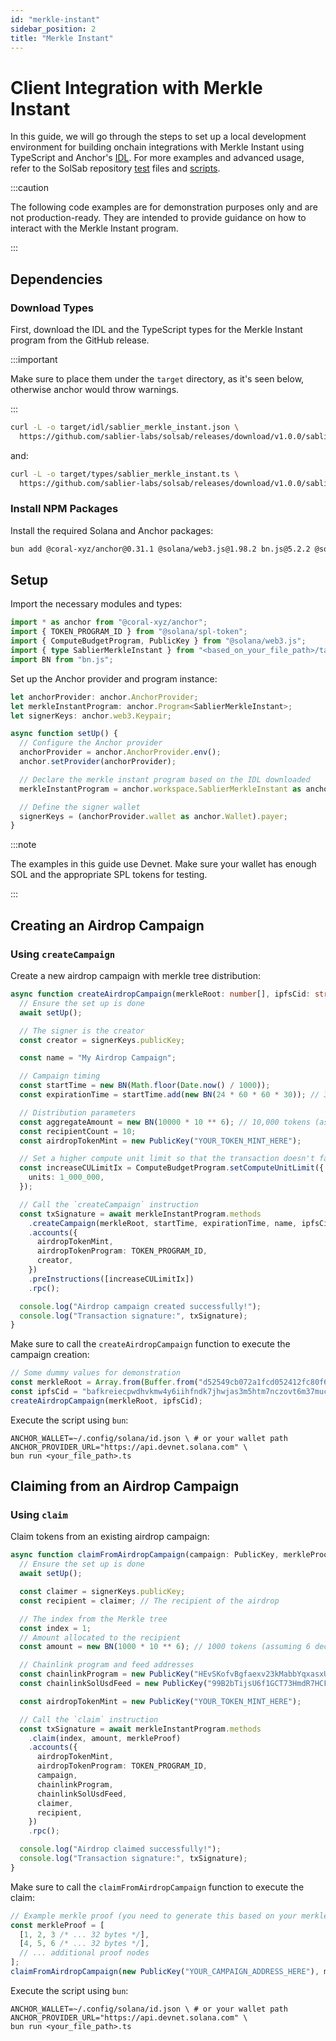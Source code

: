 ```yaml
---
id: "merkle-instant"
sidebar_position: 2
title: "Merkle Instant"
---
```


# Client Integration with Merkle Instant

In this guide, we will go through the steps to set up a local development environment for building onchain integrations
with Merkle Instant using TypeScript and Anchor's [IDL](https://www.anchor-lang.com/docs/basics/idl). For more examples
and advanced usage, refer to the SolSab repository
[test](https://github.com/sablier-labs/solsab/tree/e1085fe87ea3d02556156ee446e820d150af483e/tests/merkle-instant) files
and [scripts](https://github.com/sablier-labs/solsab/tree/e1085fe87ea3d02556156ee446e820d150af483e/scripts/ts).

:::caution

The following code examples are for demonstration purposes only and are not production-ready. They are intended to
provide guidance on how to interact with the Merkle Instant program.

:::

## Dependencies

### Download Types

First, download the IDL and the TypeScript types for the Merkle Instant program from the GitHub release.

:::important

Make sure to place them under the `target` directory, as it's seen below, otherwise anchor would throw warnings.

:::

```bash
curl -L -o target/idl/sablier_merkle_instant.json \
  https://github.com/sablier-labs/solsab/releases/download/v1.0.0/sablier_merkle_instant.json
```

and:

```bash
curl -L -o target/types/sablier_merkle_instant.ts \
  https://github.com/sablier-labs/solsab/releases/download/v1.0.0/sablier_merkle_instant.ts
```

### Install NPM Packages

Install the required Solana and Anchor packages:

```bash
bun add @coral-xyz/anchor@0.31.1 @solana/web3.js@1.98.2 bn.js@5.2.2 @solana/spl-token@0.4.13
```

## Setup

Import the necessary modules and types:

```typescript
import * as anchor from "@coral-xyz/anchor";
import { TOKEN_PROGRAM_ID } from "@solana/spl-token";
import { ComputeBudgetProgram, PublicKey } from "@solana/web3.js";
import { type SablierMerkleInstant } from "<based_on_your_file_path>/target/types/sablier_merkle_instant";
import BN from "bn.js";
```

Set up the Anchor provider and program instance:

```typescript
let anchorProvider: anchor.AnchorProvider;
let merkleInstantProgram: anchor.Program<SablierMerkleInstant>;
let signerKeys: anchor.web3.Keypair;

async function setUp() {
  // Configure the Anchor provider
  anchorProvider = anchor.AnchorProvider.env();
  anchor.setProvider(anchorProvider);

  // Declare the merkle instant program based on the IDL downloaded
  merkleInstantProgram = anchor.workspace.SablierMerkleInstant as anchor.Program<SablierMerkleInstant>;

  // Define the signer wallet
  signerKeys = (anchorProvider.wallet as anchor.Wallet).payer;
}
```

:::note

The examples in this guide use Devnet. Make sure your wallet has enough SOL and the appropriate SPL tokens for testing.

:::

## Creating an Airdrop Campaign

### Using `createCampaign`

Create a new airdrop campaign with merkle tree distribution:

```typescript
async function createAirdropCampaign(merkleRoot: number[], ipfsCid: string) {
  // Ensure the set up is done
  await setUp();

  // The signer is the creator
  const creator = signerKeys.publicKey;

  const name = "My Airdrop Campaign";

  // Campaign timing
  const startTime = new BN(Math.floor(Date.now() / 1000));
  const expirationTime = startTime.add(new BN(24 * 60 * 60 * 30)); // 30 days later

  // Distribution parameters
  const aggregateAmount = new BN(10000 * 10 ** 6); // 10,000 tokens (assuming 6 decimals)
  const recipientCount = 10;
  const airdropTokenMint = new PublicKey("YOUR_TOKEN_MINT_HERE");

  // Set a higher compute unit limit so that the transaction doesn't fail
  const increaseCULimitIx = ComputeBudgetProgram.setComputeUnitLimit({
    units: 1_000_000,
  });

  // Call the `createCampaign` instruction
  const txSignature = await merkleInstantProgram.methods
    .createCampaign(merkleRoot, startTime, expirationTime, name, ipfsCid, aggregateAmount, recipientCount)
    .accounts({
      airdropTokenMint,
      airdropTokenProgram: TOKEN_PROGRAM_ID,
      creator,
    })
    .preInstructions([increaseCULimitIx])
    .rpc();

  console.log("Airdrop campaign created successfully!");
  console.log("Transaction signature:", txSignature);
}
```

Make sure to call the `createAirdropCampaign` function to execute the campaign creation:

```typescript
// Some dummy values for demonstration
const merkleRoot = Array.from(Buffer.from("d52549cb072a1fcd052412fc80f678effe92aeeedccd1cae632c5c6e1de89379", "hex"));
const ipfsCid = "bafkreiecpwdhvkmw4y6iihfndk7jhwjas3m5htm7nczovt6m37mucwgsrq";
createAirdropCampaign(merkleRoot, ipfsCid);
```

Execute the script using `bun`:

```shell
ANCHOR_WALLET=~/.config/solana/id.json \ # or your wallet path
ANCHOR_PROVIDER_URL="https://api.devnet.solana.com" \
bun run <your_file_path>.ts
```

## Claiming from an Airdrop Campaign

### Using `claim`

Claim tokens from an existing airdrop campaign:

```typescript
async function claimFromAirdropCampaign(campaign: PublicKey, merkleProof: number[][]) {
  // Ensure the set up is done
  await setUp();

  const claimer = signerKeys.publicKey;
  const recipient = claimer; // The recipient of the airdrop

  // The index from the Merkle tree
  const index = 1;
  // Amount allocated to the recipient
  const amount = new BN(1000 * 10 ** 6); // 1000 tokens (assuming 6 decimals)

  // Chainlink program and feed addresses
  const chainlinkProgram = new PublicKey("HEvSKofvBgfaexv23kMabbYqxasxU3mQ4ibBMEmJWHny");
  const chainlinkSolUsdFeed = new PublicKey("99B2bTijsU6f1GCT73HmdR7HCFFjGMBcPZY6jZ96ynrR");

  const airdropTokenMint = new PublicKey("YOUR_TOKEN_MINT_HERE");

  // Call the `claim` instruction
  const txSignature = await merkleInstantProgram.methods
    .claim(index, amount, merkleProof)
    .accounts({
      airdropTokenMint,
      airdropTokenProgram: TOKEN_PROGRAM_ID,
      campaign,
      chainlinkProgram,
      chainlinkSolUsdFeed,
      claimer,
      recipient,
    })
    .rpc();

  console.log("Airdrop claimed successfully!");
  console.log("Transaction signature:", txSignature);
}
```

Make sure to call the `claimFromAirdropCampaign` function to execute the claim:

```typescript
// Example merkle proof (you need to generate this based on your merkle tree)
const merkleProof = [
  [1, 2, 3 /* ... 32 bytes */],
  [4, 5, 6 /* ... 32 bytes */],
  // ... additional proof nodes
];
claimFromAirdropCampaign(new PublicKey("YOUR_CAMPAIGN_ADDRESS_HERE"), merkleProof);
```

Execute the script using `bun`:

```shell
ANCHOR_WALLET=~/.config/solana/id.json \ # or your wallet path
ANCHOR_PROVIDER_URL="https://api.devnet.solana.com" \
bun run <your_file_path>.ts
```
